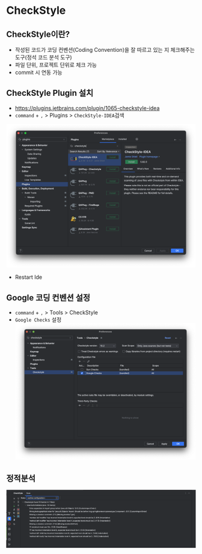 # CheckStyle

## CheckStyle이란?

* 작성된 코드가 코딩 컨벤션(Coding Convention)을 잘 따르고 있는 지 체크해주는 도구(정석 코드 분석 도구)
* 파일 단위, 프로젝트 단위로 체크 가능
* commit 시 연동 가능

## CheckStyle Plugin 설치

* https://plugins.jetbrains.com/plugin/1065-checkstyle-idea
* `command` + `,` > Plugins > `CheckStyle-IDEA`검색

![plugin check style](images/02.png)

* Restart Ide

## Google 코딩 컨벤션 설정

* `command` + `,` > Tools > CheckStyle
* `Google Checks` 설정
![google check style check](./images/03.png)

## 정적분석

![Alt text](images/07.png)
